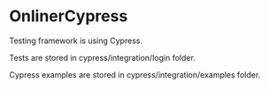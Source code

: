 # OnlinerCypress

Testing framework is using Cypress.

Tests are stored in cypress/integration/login folder.

Cypress examples are stored in cypress/integration/examples folder.
